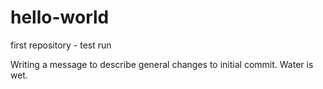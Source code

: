 # hello-world
first repository - test run

Writing a message to describe general changes to initial commit.
Water is wet.
